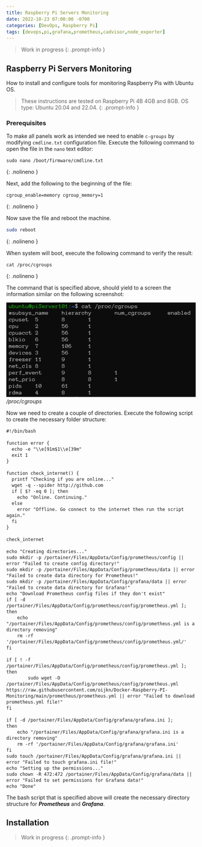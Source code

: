 ```yaml
---
title: Raspberry Pi Servers Monitoring
date: 2022-10-23 07:00:00 -0700
categories: [DevOps, Raspberry Pi]
tags: [devops,pi,grafana,prometheus,cadvisor,node_exporter]
---
```


> Work in progress
{: .prompt-info }

## Raspberry Pi Servers Monitoring

How to install and configure tools for monitoring Raspberry Pis with Ubuntu OS.

> These instructions are tested on Raspberry Pi 4B 4GB and 8GB. OS type: Ubuntu 20.04 and 22.04.
{: .prompt-info }

### Prerequisites

To make all panels work as intended we need to enable `c-groups` by modifying `cmdline.txt` configuration file.
Execute the following command to open the file in the `nano` text editor:

```shell
sudo nano /boot/firmware/cmdline.txt
```
{: .nolineno }

Next, add the following to the beginning of the file:

```text
cgroup_enable=memory cgroup_memory=1
```
{: .nolineno }

Now save the file and reboot the machine.

```sh
sudo reboot
```
{: .nolineno }

When system will boot, execute the following command to verify the result:

```shell
cat /proc/cgroups
```
{: .nolineno }

The command that is specified above, should yield to a screen the information similar on the following screenshot:

![img-description](/assets/img/posts/2022-10-23/cat-proc-cgroups.PNG)
_/proc/cgroups_


Now we need to create a couple of directories. Execute the following script to create the necessary folder structure:

```shell
#!/bin/bash

function error {
  echo -e "\\e[91m$1\\e[39m"
  exit 1
}

function check_internet() {
  printf "Checking if you are online..."
  wget -q --spider http://github.com
  if [ $? -eq 0 ]; then
    echo "Online. Continuing."
  else
    error "Offline. Go connect to the internet then run the script again."
  fi
}

check_internet

echo "Creating directories..."
sudo mkdir -p /portainer/Files/AppData/Config/prometheus/config || error "Failed to create config directory!"
sudo mkdir -p /portainer/Files/AppData/Config/prometheus/data || error "Failed to create data directory for Prometheus!"
sudo mkdir -p /portainer/Files/AppData/Config/grafana/data || error "Failed to create data directory for Grafana!"
echo "Download Prometheus config files if they don't exist"
if [ -d /portainer/Files/AppData/Config/prometheus/config/prometheus.yml ];
then
    echo "/portainer/Files/AppData/Config/prometheus/config/prometheus.yml is a directory removing"
    rm -rf '/portainer/Files/AppData/Config/prometheus/config/prometheus.yml/'
fi

if [ ! -f /portainer/Files/AppData/Config/prometheus/config/prometheus.yml ];
then
        sudo wget -O /portainer/Files/AppData/Config/prometheus/config/prometheus.yml https://raw.githubusercontent.com/oijkn/Docker-Raspberry-PI-Monitoring/main/prometheus/prometheus.yml || error "Failed to download prometheus.yml file!"
fi

if [ -d /portainer/Files/AppData/Config/grafana/grafana.ini ];
then
    echo "/portainer/Files/AppData/Config/grafana/grafana.ini is a directory removing"
    rm -rf '/portainer/Files/AppData/Config/grafana/grafana.ini'
fi
sudo touch /portainer/Files/AppData/Config/grafana/grafana.ini || error "Failed to touch grafana.ini file!"
echo "Setting up the permissions..."
sudo chown -R 472:472 /portainer/Files/AppData/Config/grafana/data || error "Failed to set permissions for Grafana data!"
echo "Done"

```
The bash script that is specified above will create the necessary directory structure for **_Prometheus_** and **_Grafana_**.

## Installation

> Work in progress
{: .prompt-info }
